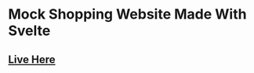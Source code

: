# Mock Shopping Website Made With Svelte

## [Live Here](https://shopping-cart-demo-1f39c.web.app/)
